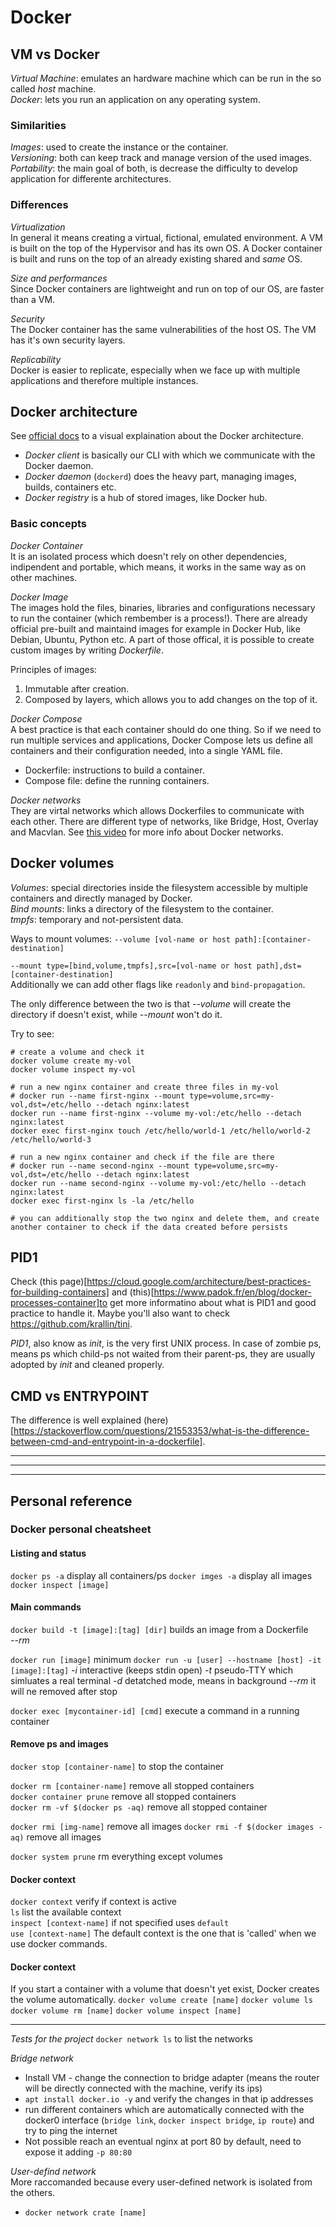 # Docker
## VM vs Docker
_Virtual Machine_: emulates an hardware machine which can be run in the so called _host_ machine.  
_Docker_: lets you run an application on any operating system.

### Similarities
_Images_: used to create the instance or the container.  
_Versioning_: both can keep track and manage version of the used images.  
_Portability_: the main goal of both, is decrease the difficulty to develop application for differente architectures.  

### Differences
_Virtualization_  
In general it means creating a virtual, fictional, emulated environment. A VM is built on the top of the Hypervisor and has its own OS. A Docker container is built and runs on the top of an already existing shared and _*same*_ OS.

_Size and performances_  
Since Docker containers are lightweight and run on top of our OS, are faster than a VM.

_Security_  
The Docker container has the same vulnerabilities of the host OS. The VM has it's own security layers.

_Replicability_  
Docker is easier to replicate, especially when we face up with multiple applications and therefore multiple instances.

## Docker architecture
See [official docs](https://docs.docker.com/get-started/overview/#docker-architecture) to a visual explaination about the Docker architecture.  
- _Docker client_ is basically our CLI with which we communicate with the Docker daemon.  
- _Docker daemon_ (`dockerd`) does the heavy part, managing images, builds, containers etc.  
- _Docker registry_ is a hub of stored images, like Docker hub.

### Basic concepts
_Docker Container_  
It is an isolated process which doesn't rely on other dependencies, indipendent and portable, which means, it works in the same way as on other machines.

_Docker Image_  
The images hold the files, binaries, libraries and configurations necessary to run the container (which rembember is a process!). There are already official pre-built and maintaind images for example in Docker Hub, like Debian, Ubuntu, Python etc. A part of those offical, it is possible to create custom images by writing _Dockerfile_.  

Principles of images:  
1) Immutable after creation.
2) Composed by layers, which allows you to add changes on the top of it.

_Docker Compose_  
A best practice is that each container should do one thing. So if we need to run multiple services and applications, Docker Compose lets us define all containers and their configuration needed, into a single YAML file.  
- Dockerfile: instructions to build a container.
- Compose file: define the running containers.  

_Docker networks_  
They are virtal networks which allows Dockerfiles to communicate with each other. There are different type of networks, like Bridge, Host, Overlay and Macvlan. See [this video](https://www.youtube.com/watch?v=bKFMS5C4CG0) for more info about Docker networks.  

## Docker volumes
_Volumes_: special directories inside the filesystem accessible by multiple containers and directly managed by Docker.  
_Bind mounts_: links a directory of the filesystem to the container.  
_tmpfs_: temporary and not-persistent data.

Ways to mount volumes:
`--volume [vol-name or host path]:[container-destination]`  

`--mount type=[bind,volume,tmpfs],src=[vol-name or host path],dst=[container-destination]`  
Additionally we can add other flags like `readonly` and `bind-propagation`.  

The only difference between the two is that _--volume_ will create the directory if doesn't exist, while _--mount_ won't do it.

Try to see:
```docker
# create a volume and check it
docker volume create my-vol
docker volume inspect my-vol

# run a new nginx container and create three files in my-vol
# docker run --name first-nginx --mount type=volume,src=my-vol,dst=/etc/hello --detach nginx:latest
docker run --name first-nginx --volume my-vol:/etc/hello --detach nginx:latest
docker exec first-nginx touch /etc/hello/world-1 /etc/hello/world-2 /etc/hello/world-3

# run a new nginx container and check if the file are there
# docker run --name second-nginx --mount type=volume,src=my-vol,dst=/etc/hello --detach nginx:latest
docker run --name second-nginx --volume my-vol:/etc/hello --detach nginx:latest
docker exec first-nginx ls -la /etc/hello

# you can additionally stop the two nginx and delete them, and create another container to check if the data created before persists
```

## PID1
Check (this page)[https://cloud.google.com/architecture/best-practices-for-building-containers] and (this)[https://www.padok.fr/en/blog/docker-processes-container]to get more informatino about what is PID1 and good practice to handle it. Maybe you'll also want to check https://github.com/krallin/tini.  

*PID1*, also know as *init*, is the very first UNIX process. In case of zombie ps, means ps which child-ps not waited from their parent-ps, they are usually adopted by _init_ and cleaned properly. 

## CMD vs ENTRYPOINT
The difference is well explained (here)[https://stackoverflow.com/questions/21553353/what-is-the-difference-between-cmd-and-entrypoint-in-a-dockerfile].
___
___
___
## Personal reference
### Docker personal cheatsheet

#### Listing and status
`docker ps -a` display all containers/ps
`docker imges -a` display all images
`docker inspect [image]`

#### Main commands
`docker build -t [image]:[tag] [dir]` builds an image from a Dockerfile  
_--rm_ 

`docker run [image]` minimum
`docker run -u [user] --hostname [host] -it [image]:[tag]`
_-i_ interactive (keeps stdin open)
_-t_ pseudo-TTY which simluates a real terminal
_-d_ detatched mode, means in background
_--rm_ it will ne removed after stop

`docker exec [mycontainer-id] [cmd]` execute a command in a running container

#### Remove ps and images
`docker stop [container-name]` to stop the container

`docker rm [container-name]` remove all stopped containers  
`docker container prune` remove all stopped containers  
`docker rm -vf $(docker ps -aq)` remove all stopped container  

`docker rmi [img-name]` remove all images
`docker rmi -f $(docker images -aq)` remove all images

`docker system prune` rm everything except volumes

#### Docker context
`docker context` verify if context is active  
`ls` list the available context  
`inspect [context-name]` if not specified uses `default`  
`use [context-name]` 
The default context is the one that is 'called' when we use docker commands.

#### Docker context
If you start a container with a volume that doesn't yet exist, Docker creates the volume automatically.
`docker volume create [name]`
`docker volume ls`
`docker volume rm [name]`
`docker volume inspect [name]`

____________________________________________________________________________________
_Tests for the project_
`docker network ls` to list the networks

*Bridge network* 
- Install VM - change the connection to bridge adapter (means the router will be directly connected with the machine, verify its ips)  
- `apt install docker.io -y` and verify the changes in that ip addresses
- run different containers which are automatically connected with the docker0 interface (`bridge link`, `docker inspect bridge`, `ip route`) and try to ping the internet
- Not possible reach an eventual nginx at port 80 by default, need to expose it adding `-p 80:80`  

*User-defind network*  
More raccomanded because every user-defined network is isolated from the others.
- `docker network crate [name]` 